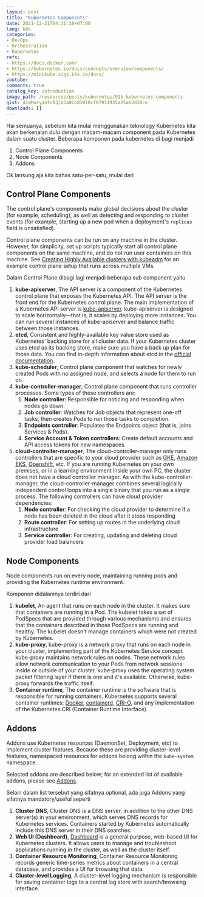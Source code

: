 ```yaml
---
layout: post
title: "Kubernetes Components"
date: 2021-12-21T04:11:18+07:00
lang: k8s
categories:
- DevOps
- Orchestration
- Kubernetes
refs: 
- https://docs.docker.com/
- https://kubernetes.io/docs/concepts/overview/components/
- https://minikube.sigs.k8s.io/docs/
youtube: 
comments: true
catalog_key: introduction
image_path: /resources/posts/kubernetes/01b-kubernetes-components
gist: dimMaryanto93/a3a01b83910cf07914935a25a62d30ce
downloads: []
---
```


Hai semuanya, sebelum kita mulai menggunakan teknology Kubernetes kita akan berkenalan dulu dengan macam-macam component pada Kubernetes dalam suatu cluster. Beberapa komponen pada kubernetes di bagi menjadi 

1. Control Plane Components
2. Node Components
3. Addons

Ok lansung aja kita bahas satu-per-satu, mulai dari

## Control Plane Components

The control plane's components make global decisions about the cluster (for example, scheduling), as well as detecting and responding to cluster events (for example, starting up a new pod when a deployment's `replicas` field is unsatisfied).

Control plane components can be run on any machine in the cluster. However, for simplicity, set up scripts typically start all control plane components on the same machine, and do not run user containers on this machine. See [Creating Highly Available clusters with kubeadm](https://kubernetes.io/docs/setup/production-environment/tools/kubeadm/high-availability/) for an example control plane setup that runs across multiple VMs.

Dalam Control Plane dibagi lagi menjadi beberapa sub component yaitu

1. **kube-apiserver**, The API server is a component of the Kubernetes control plane that exposes the Kubernetes API. The API server is the front end for the Kubernetes control plane. The main implementation of a Kubernetes API server is [kube-apiserver](https://kubernetes.io/docs/reference/generated/kube-apiserver/). kube-apiserver is designed to scale horizontally—that is, it scales by deploying more instances. You can run several instances of kube-apiserver and balance traffic between those instances.
2. **etcd**, Consistent and highly-available key value store used as Kubernetes' backing store for all cluster data. If your Kubernetes cluster uses etcd as its backing store, make sure you have a back up plan for those data. You can find in-depth information about etcd in the [official documentation](https://etcd.io/docs/).
3. **kube-scheduler**, Control plane component that watches for newly created Pods with no assigned node, and selects a node for them to run on.
4. **kube-controller-manager**, Control plane component that runs controller processes. Some types of these controllers are:
    1. **Node controller**: Responsible for noticing and responding when nodes go down.
    2. **Job controller**: Watches for Job objects that represent one-off tasks, then creates Pods to run those tasks to completion.
    3. **Endpoints controller**: Populates the Endpoints object (that is, joins Services & Pods).
    4. **Service Account & Token controllers**: Create default accounts and API access tokens for new namespaces.
5. **cloud-controller-manager**, The cloud-controller-manager only runs controllers that are specific to your cloud provider such as [GKE](https://cloud.google.com/kubernetes-engine), [Amazon EKS](https://aws.amazon.com/id/eks/), [Openshift](https://www.redhat.com/en/technologies/cloud-computing/openshift), etc. If you are running Kubernetes on your own premises, or in a learning environment inside your own PC, the cluster does not have a cloud controller manager. As with the kube-controller-manager, the cloud-controller-manager combines several logically independent control loops into a single binary that you run as a single process. The following controllers can have cloud provider dependencies:
    1. **Node controller**: For checking the cloud provider to determine if a node has been deleted in the cloud after it stops responding
    2. **Route controller**: For setting up routes in the underlying cloud infrastructure
    3. **Service controller**: For creating, updating and deleting cloud provider load balancers

## Node Components

Node components run on every node, maintaining running pods and providing the Kubernetes runtime environment.

Komponen didalamnya terdiri dari

1. **kubelet**, An agent that runs on each node in the cluster. It makes sure that containers are running in a Pod. The kubelet takes a set of PodSpecs that are provided through various mechanisms and ensures that the containers described in those PodSpecs are running and healthy. The kubelet doesn't manage containers which were not created by Kubernetes.
2. **kube-proxy**, kube-proxy is a network proxy that runs on each node in your cluster, implementing part of the Kubernetes Service concept. kube-proxy maintains network rules on nodes. These network rules allow network communication to your Pods from network sessions inside or outside of your cluster. kube-proxy uses the operating system packet filtering layer if there is one and it's available. Otherwise, kube-proxy forwards the traffic itself.
3. **Container runtime**, The container runtime is the software that is responsible for running containers. Kubernetes supports several container runtimes: [Docker](https://www.docker.com/), [containerd](https://containerd.io/), [CRI-O](https://cri-o.io/), and any implementation of the Kubernetes CRI (Container Runtime Interface).

## Addons

Addons use Kubernetes resources (DaemonSet, Deployment, etc) to implement cluster features. Because these are providing cluster-level features, namespaced resources for addons belong within the `kube-system` namespace.

Selected addons are described below; for an extended list of available addons, please see [Addons](https://kubernetes.io/docs/concepts/cluster-administration/addons/).

Selain dalam list tersebut yang sifatnya optional, ada juga Addons yang sifatnya mandatory/useful seperti

1. **Cluster DNS**, Cluster DNS is a DNS server, in addition to the other DNS server(s) in your environment, which serves DNS records for Kubernetes services. Containers started by Kubernetes automatically include this DNS server in their DNS searches.
2. **Web UI (Dashboard)**, [Dashboard](https://kubernetes.io/docs/tasks/access-application-cluster/web-ui-dashboard/) is a general purpose, web-based UI for Kubernetes clusters. It allows users to manage and troubleshoot applications running in the cluster, as well as the cluster itself.
3. **Container Resource Monitoring**, Container Resource Monitoring records generic time-series metrics about containers in a central database, and provides a UI for browsing that data.
4. **Cluster-level Logging**, A cluster-level logging mechanism is responsible for saving container logs to a central log store with search/browsing interface.
